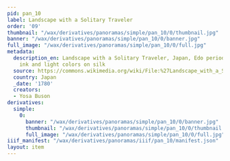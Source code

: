 ```yaml
---
pid: pan_10
label: Landscape with a Solitary Traveler
order: '09'
thumbnail: "/wax/derivatives/panoramas/simple/pan_10/0/thumbnail.jpg"
banner: "/wax/derivatives/panoramas/simple/pan_10/0/banner.jpg"
full_image: "/wax/derivatives/panoramas/simple/pan_10/0/full.jpg"
metadata:
  description_en: Landscape with a Solitary Traveler, Japan, Edo period, Hanging scroll;
    ink and light colors on silk
  source: https://commons.wikimedia.org/wiki/File:%27Landscape_with_a_Solitary_Traveler%27_by_Yosa_Buson.jpg
  country: Japan
  _date: '1780'
  creators:
  - Yosa Buson
derivatives:
  simple:
    0:
      banner: "/wax/derivatives/panoramas/simple/pan_10/0/banner.jpg"
      thumbnail: "/wax/derivatives/panoramas/simple/pan_10/0/thumbnail.jpg"
      full_image: "/wax/derivatives/panoramas/simple/pan_10/0/full.jpg"
iiif_manifest: "/wax/derivatives/panoramas/iiif/pan_10/manifest.json"
layout: item
---
```

